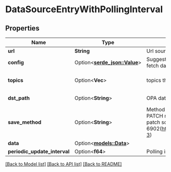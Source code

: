 # DataSourceEntryWithPollingInterval

## Properties

Name | Type | Description | Notes
------------ | ------------- | ------------- | -------------
**url** | **String** | Url source to query for data | 
**config** | Option<[**serde_json::Value**](.md)> | Suggested fetcher configuration (e.g. auth or method) to fetch data with | [optional]
**topics** | Option<**Vec<String>**> | topics the data applies to | [optional][default to [policy_data]]
**dst_path** | Option<**String**> | OPA data api path to store the document at | [optional][default to ]
**save_method** | Option<**String**> | Method used to write into OPA - PUT/PATCH, when using the PATCH method the data field should conform to the JSON patch schema defined in RFC 6902(https://datatracker.ietf.org/doc/html/rfc6902#section-3) | [optional][default to PUT]
**data** | Option<[**models::Data**](Data.md)> |  | [optional]
**periodic_update_interval** | Option<**f64**> | Polling interval to refresh data from data source | [optional]

[[Back to Model list]](../README.md#documentation-for-models) [[Back to API list]](../README.md#documentation-for-api-endpoints) [[Back to README]](../README.md)


